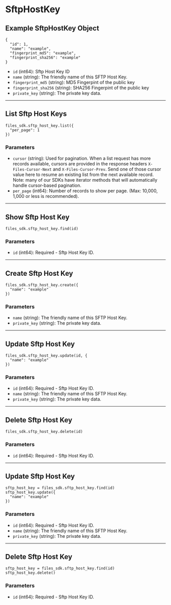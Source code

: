 # SftpHostKey

## Example SftpHostKey Object

```
{
  "id": 1,
  "name": "example",
  "fingerprint_md5": "example",
  "fingerprint_sha256": "example"
}
```

* `id` (int64): Sftp Host Key ID
* `name` (string): The friendly name of this SFTP Host Key.
* `fingerprint_md5` (string): MD5 Fingerpint of the public key
* `fingerprint_sha256` (string): SHA256 Fingerpint of the public key
* `private_key` (string): The private key data.


---

## List Sftp Host Keys

```
files_sdk.sftp_host_key.list({
  "per_page": 1
})
```

### Parameters

* `cursor` (string): Used for pagination.  When a list request has more records available, cursors are provided in the response headers `X-Files-Cursor-Next` and `X-Files-Cursor-Prev`.  Send one of those cursor value here to resume an existing list from the next available record.  Note: many of our SDKs have iterator methods that will automatically handle cursor-based pagination.
* `per_page` (int64): Number of records to show per page.  (Max: 10,000, 1,000 or less is recommended).


---

## Show Sftp Host Key

```
files_sdk.sftp_host_key.find(id)
```

### Parameters

* `id` (int64): Required - Sftp Host Key ID.


---

## Create Sftp Host Key

```
files_sdk.sftp_host_key.create({
  "name": "example"
})
```

### Parameters

* `name` (string): The friendly name of this SFTP Host Key.
* `private_key` (string): The private key data.


---

## Update Sftp Host Key

```
files_sdk.sftp_host_key.update(id, {
  "name": "example"
})
```

### Parameters

* `id` (int64): Required - Sftp Host Key ID.
* `name` (string): The friendly name of this SFTP Host Key.
* `private_key` (string): The private key data.


---

## Delete Sftp Host Key

```
files_sdk.sftp_host_key.delete(id)
```

### Parameters

* `id` (int64): Required - Sftp Host Key ID.


---

## Update Sftp Host Key

```
sftp_host_key = files_sdk.sftp_host_key.find(id)
sftp_host_key.update({
  "name": "example"
})
```

### Parameters

* `id` (int64): Required - Sftp Host Key ID.
* `name` (string): The friendly name of this SFTP Host Key.
* `private_key` (string): The private key data.


---

## Delete Sftp Host Key

```
sftp_host_key = files_sdk.sftp_host_key.find(id)
sftp_host_key.delete()
```

### Parameters

* `id` (int64): Required - Sftp Host Key ID.

